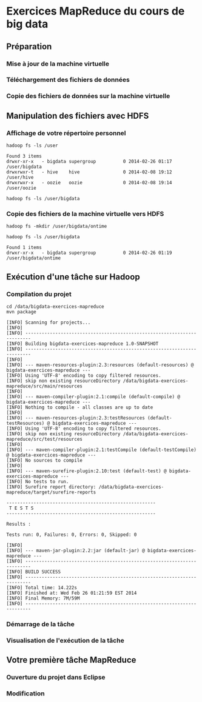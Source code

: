 # Exercices MapReduce du cours de big data

## Préparation

### Mise à jour de la machine virtuelle

### Téléchargement des fichiers de données

### Copie des fichiers de données sur la machine virtuelle

## Manipulation des fichiers avec HDFS

### Affichage de votre répertoire personnel

```
hadoop fs -ls /user
```

```
Found 3 items
drwxr-xr-x   - bigdata supergroup          0 2014-02-26 01:17 /user/bigdata
drwxrwxr-t   - hive    hive                0 2014-02-08 19:12 /user/hive
drwxrwxr-x   - oozie   oozie               0 2014-02-08 19:14 /user/oozie
```

```
hadoop fs -ls /user/bigdata
```

### Copie des fichiers de la machine virtuelle vers HDFS

```
hadoop fs -mkdir /user/bigdata/ontime
```

```
hadoop fs -ls /user/bigdata
```

```
Found 1 items
drwxr-xr-x   - bigdata supergroup          0 2014-02-26 01:19 /user/bigdata/ontime
```

## Exécution d'une tâche sur Hadoop

### Compilation du projet

```
cd /data/bigdata-exercices-mapreduce
mvn package
```
```
[INFO] Scanning for projects...
[INFO]
[INFO] ------------------------------------------------------------------------
[INFO] Building bigdata-exercices-mapreduce 1.0-SNAPSHOT
[INFO] ------------------------------------------------------------------------
[INFO]
[INFO] --- maven-resources-plugin:2.3:resources (default-resources) @ bigdata-exercices-mapreduce ---
[INFO] Using 'UTF-8' encoding to copy filtered resources.
[INFO] skip non existing resourceDirectory /data/bigdata-exercices-mapreduce/src/main/resources
[INFO]
[INFO] --- maven-compiler-plugin:2.1:compile (default-compile) @ bigdata-exercices-mapreduce ---
[INFO] Nothing to compile - all classes are up to date
[INFO]
[INFO] --- maven-resources-plugin:2.3:testResources (default-testResources) @ bigdata-exercices-mapreduce ---
[INFO] Using 'UTF-8' encoding to copy filtered resources.
[INFO] skip non existing resourceDirectory /data/bigdata-exercices-mapreduce/src/test/resources
[INFO]
[INFO] --- maven-compiler-plugin:2.1:testCompile (default-testCompile) @ bigdata-exercices-mapreduce ---
[INFO] No sources to compile
[INFO]
[INFO] --- maven-surefire-plugin:2.10:test (default-test) @ bigdata-exercices-mapreduce ---
[INFO] No tests to run.
[INFO] Surefire report directory: /data/bigdata-exercices-mapreduce/target/surefire-reports

-------------------------------------------------------
 T E S T S
-------------------------------------------------------

Results :

Tests run: 0, Failures: 0, Errors: 0, Skipped: 0

[INFO]
[INFO] --- maven-jar-plugin:2.2:jar (default-jar) @ bigdata-exercices-mapreduce ---
[INFO] ------------------------------------------------------------------------
[INFO] BUILD SUCCESS
[INFO] ------------------------------------------------------------------------
[INFO] Total time: 14.222s
[INFO] Finished at: Wed Feb 26 01:21:59 EST 2014
[INFO] Final Memory: 7M/59M
[INFO] ------------------------------------------------------------------------
```

### Démarrage de la tâche

### Visualisation de l'exécution de la tâche

## Votre première tâche MapReduce

### Ouverture du projet dans Eclipse

### Modification

